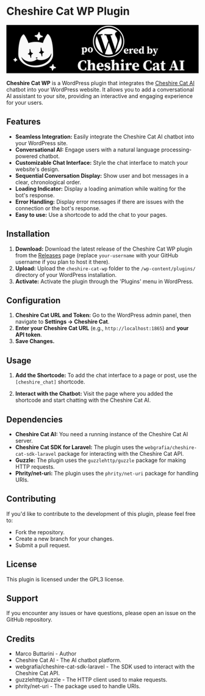 # Cheshire Cat WP Plugin

![Cheshire Cat Logo](assets/img/logo-bg.png)

**Cheshire Cat WP** is a WordPress plugin that integrates the [Cheshire Cat AI](https://cheshire-cat.ai/) chatbot into your WordPress website. It allows you to add a conversational AI assistant to your site, providing an interactive and engaging experience for your users.

## Features

*   **Seamless Integration:** Easily integrate the Cheshire Cat AI chatbot into your WordPress site.
*   **Conversational AI:** Engage users with a natural language processing-powered chatbot.
*   **Customizable Chat Interface:** Style the chat interface to match your website's design.
*   **Sequential Conversation Display:** Show user and bot messages in a clear, chronological order.
*   **Loading Indicator:** Display a loading animation while waiting for the bot's response.
*   **Error Handling:** Display error messages if there are issues with the connection or the bot's response.
* **Easy to use:** Use a shortcode to add the chat to your pages.

## Installation

1.  **Download:** Download the latest release of the Cheshire Cat WP plugin from the [Releases](https://github.com/your-username/cheshire-cat-wp/releases) page (replace `your-username` with your GitHub username if you plan to host it there).
2.  **Upload:** Upload the `cheshire-cat-wp` folder to the `/wp-content/plugins/` directory of your WordPress installation.
3.  **Activate:** Activate the plugin through the 'Plugins' menu in WordPress.

## Configuration

1.  **Cheshire Cat URL and Token:** Go to the WordPress admin panel, then navigate to **Settings -> Cheshire Cat**.
2.  **Enter your Cheshire Cat URL** (e.g., `http://localhost:1865`) and **your API token**.
3.  **Save Changes.**

## Usage

1.  **Add the Shortcode:** To add the chat interface to a page or post, use the `[cheshire_chat]` shortcode.

2.  **Interact with the Chatbot:** Visit the page where you added the shortcode and start chatting with the Cheshire Cat AI.


## Dependencies

*   **Cheshire Cat AI:** You need a running instance of the Cheshire Cat AI server.
*   **Cheshire Cat SDK for Laravel:** The plugin uses the `webgrafia/cheshire-cat-sdk-laravel` package for interacting with the Cheshire Cat API.
* **Guzzle:** The plugin uses the `guzzlehttp/guzzle` package for making HTTP requests.
* **Phrity/net-uri:** The plugin uses the `phrity/net-uri` package for handling URIs.

## Contributing

If you'd like to contribute to the development of this plugin, please feel free to:

*   Fork the repository.
*   Create a new branch for your changes.
*   Submit a pull request.

## License

This plugin is licensed under the GPL3 license.

## Support

If you encounter any issues or have questions, please open an issue on the GitHub repository.

## Credits

*   Marco Buttarini - Author
*   Cheshire Cat AI - The AI chatbot platform.
* webgrafia/cheshire-cat-sdk-laravel - The SDK used to interact with the Cheshire Cat API.
* guzzlehttp/guzzle - The HTTP client used to make requests.
* phrity/net-uri - The package used to handle URIs.